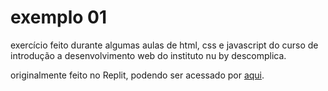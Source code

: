 # exemplo 01
 exercício feito durante algumas aulas de html, css e javascript do curso de introdução a desenvolvimento web do instituto nu by descomplica.

 originalmente feito no Replit, podendo ser acessado por [aqui](https://replit.com/@ThiagoM3sk/learnigwithdescomplica#index.html).
